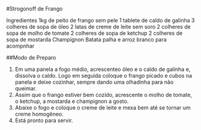 #Strogonoff de Frango
  
  Ingredientes
   1kg de peito de frango sem pele
   1 tablete de caldo de galinha
   3 colheres de sopa de óleo
   2 latas de creme de leite sem soro
   2 colheres de sopa de molho de tomate
   2 colheres de sopa de ketchup
   2 colheres de sopa de mostarda
   Champignon
   Batata palha e arroz branco para acompnhar
   
##Modo de Preparo
 
  1. Em uma panela a fogo médio, acrescenteo óleo e o caldo de galinha e, dissolva o caldo. Logo em seguida coloque o frango picado e cubos na panela e deixe cozinhar, sempre dando uma olhadinha para não queimar.
  2. Assim que o frango estiver bem cozido, acrescente o molho de tomate, o ketchup, a mostarda e champignon a gosto.
  3. Abaixe o fogo e coloque o creme de leite e mexa bem até se tornar um creme homogêneo.
  4. Está pronto para servir.
